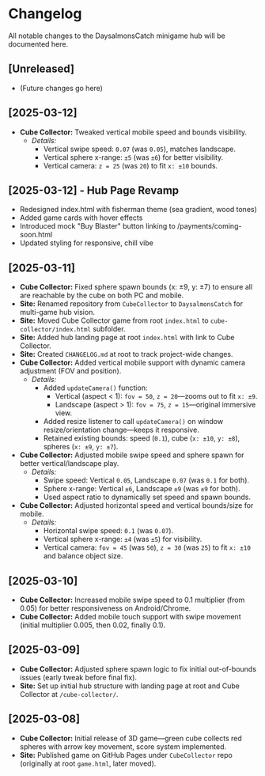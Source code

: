 # Changelog

All notable changes to the DaysalmonsCatch minigame hub will be documented here.

## [Unreleased]
- (Future changes go here)

## [2025-03-12]
- **Cube Collector:** Tweaked vertical mobile speed and bounds visibility.
  - *Details:*
    - Vertical swipe speed: `0.07` (was `0.05`), matches landscape.
    - Vertical sphere x-range: `±5` (was `±6`) for better visibility.
    - Vertical camera: `z = 25` (was `20`) to fit `x: ±10` bounds.
## [2025-03-12] - Hub Page Revamp
- Redesigned index.html with fisherman theme (sea gradient, wood tones)
- Added game cards with hover effects
- Introduced mock "Buy Blaster" button linking to /payments/coming-soon.html
- Updated styling for responsive, chill vibe

## [2025-03-11]
- **Cube Collector:** Fixed sphere spawn bounds (x: ±9, y: ±7) to ensure all are reachable by the cube on both PC and mobile.
- **Site:** Renamed repository from `CubeCollector` to `DaysalmonsCatch` for multi-game hub vision.
- **Site:** Moved Cube Collector game from root `index.html` to `cube-collector/index.html` subfolder.
- **Site:** Added hub landing page at root `index.html` with link to Cube Collector.
- **Site:** Created `CHANGELOG.md` at root to track project-wide changes.
- **Cube Collector:** Added vertical mobile support with dynamic camera adjustment (FOV and position).
  - *Details:* 
    - Added `updateCamera()` function:
      - Vertical (aspect < 1): `fov = 50`, `z = 20`—zooms out to fit `x: ±9`.
      - Landscape (aspect > 1): `fov = 75`, `z = 15`—original immersive view.
    - Added resize listener to call `updateCamera()` on window resize/orientation change—keeps it responsive.
    - Retained existing bounds: speed (`0.1`), cube (`x: ±10`, `y: ±8`), spheres (`x: ±9`, `y: ±7`).
- **Cube Collector:** Adjusted mobile swipe speed and sphere spawn for better vertical/landscape play.
  - *Details:*
    - Swipe speed: Vertical `0.05`, Landscape `0.07` (was `0.1` for both).
    - Sphere x-range: Vertical `±6`, Landscape `±9` (was `±9` for both).
    - Used aspect ratio to dynamically set speed and spawn bounds.
- **Cube Collector:** Adjusted horizontal speed and vertical bounds/size for mobile.
  - *Details:*
    - Horizontal swipe speed: `0.1` (was `0.07`).
    - Vertical sphere x-range: `±4` (was `±5`) for visibility.
    - Vertical camera: `fov = 45` (was `50`), `z = 30` (was `25`) to fit `x: ±10` and balance object size.
## [2025-03-10]
- **Cube Collector:** Increased mobile swipe speed to 0.1 multiplier (from 0.05) for better responsiveness on Android/Chrome.
- **Cube Collector:** Added mobile touch support with swipe movement (initial multiplier 0.005, then 0.02, finally 0.1).

## [2025-03-09]
- **Cube Collector:** Adjusted sphere spawn logic to fix initial out-of-bounds issues (early tweak before final fix).
- **Site:** Set up initial hub structure with landing page at root and Cube Collector at `/cube-collector/`.

## [2025-03-08]
- **Cube Collector:** Initial release of 3D game—green cube collects red spheres with arrow key movement, score system implemented.
- **Site:** Published game on GitHub Pages under `CubeCollector` repo (originally at root `game.html`, later moved).
